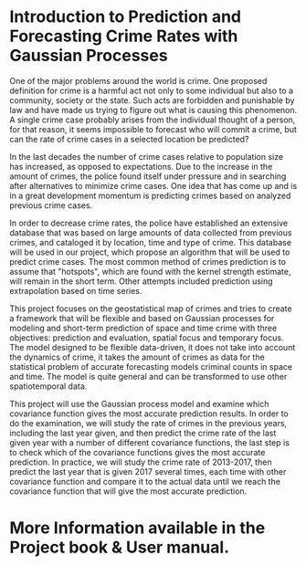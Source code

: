 # Introduction to Prediction and Forecasting Crime Rates with Gaussian Processes

One of the major problems around the world is crime. One proposed definition for crime is a harmful act not only to some individual but also to a community, society or the state. Such acts are forbidden and punishable by law and have made us trying to figure out what is causing this phenomenon. A single crime case probably arises from the individual thought of a person, for that reason, it seems impossible to forecast who will commit a crime, but can the rate of crime cases in a selected location be predicted?

In the last decades the number of crime cases relative to population size has increased, as opposed to expectations. Due to the increase in the amount of crimes, the police found itself under pressure and in searching after alternatives to minimize crime cases. One idea that has come up and is in a great development momentum is predicting crimes based on analyzed previous crime cases.

In order to decrease crime rates, the police have established an extensive database that was based on large amounts of data collected from previous crimes, and cataloged it by location, time and type of crime. This database will be used in our project, which propose an algorithm that will be used to predict crime cases. The most common method of crimes prediction is to assume that "hotspots", which are found with the kernel strength estimate, will remain in the short term. Other attempts included prediction using extrapolation based on time series.

This project focuses on the geostatistical map of crimes and tries to create a framework that will be flexible and based on Gaussian processes for modeling and short-term prediction of space and time crime with three objectives: prediction and evaluation, spatial focus and temporary focus. The model designed to be flexible data-driven, it does not take into account the dynamics of crime, it takes the amount of crimes as data for the statistical problem of accurate forecasting models criminal counts in space and time. The model is quite general and can be transformed to use other spatiotemporal data.

This project will use the Gaussian process model and examine which covariance function gives the most accurate prediction results. In order to do the examination, we will study the rate of crimes in the previous years, including the last year given, and then predict the crime rate of the last given year with a number of different covariance functions, the last step is to check which of the covariance functions gives the most accurate prediction. In practice, we will study the crime rate of 2013-2017, then predict the last year that is given 2017 several times, each time with other covariance function and compare it to the actual data until we reach the covariance function that will give the most accurate prediction.

# More Information available in the Project book & User manual.
